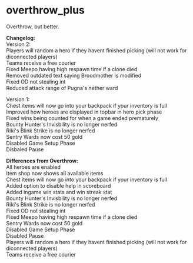 # overthrow_plus
Overthrow, but better.

**Changelog:<br/>**
Version 2:<br/>
Players will random a hero if they havent finished picking (will not work for diconnected players)<br/>
Teams receive a free courier<br/>
Fixed Meepo having high respawn time if a clone died<br/>
Removed outdated text saying Broodmother is modified<br/>
Fixed OD not stealing int<br/>
Reduced attack range of Pugna's nether ward<br/>

Version 1:<br/>
Chest items will now go into your backpack if your inventory is full<br/>
Improved how heroes are displayed in topbar in hero pick phase<br/>
Fixed wins being counted for when a game ended prematurely<br/>
Bounty Hunter's Invisbility is no longer nerfed<br/>
Riki's Blink Strike is no longer nerfed<br/>
Sentry Wards now cost 50 gold<br/>
Disabled Game Setup Phase<br/>
Disbaled Pause<br/>

**Differences from Overthrow:<br/>**
All heroes are enabled<br/>
Item shop now shows all available items<br/>
Chest items will now go into your backpack if your inventory is full<br/>
Added option to disable help in scoreboard<br/>
Added ingame win stats and win streak stat<br/>
Bounty Hunter's Invisbility is no longer nerfed<br/>
Riki's Blink Strike is no longer nerfed<br/>
Fixed OD not stealing int<br/>
Fixed Meepo having high respawn time if a clone died<br/>
Sentry Wards now cost 50 gold<br/>
Disabled Game Setup Phase<br/>
Disabled Pause<br/>
Players will random a hero if they havent finished picking (will not work for diconnected players)<br/>
Teams receive a free courier<br/>
